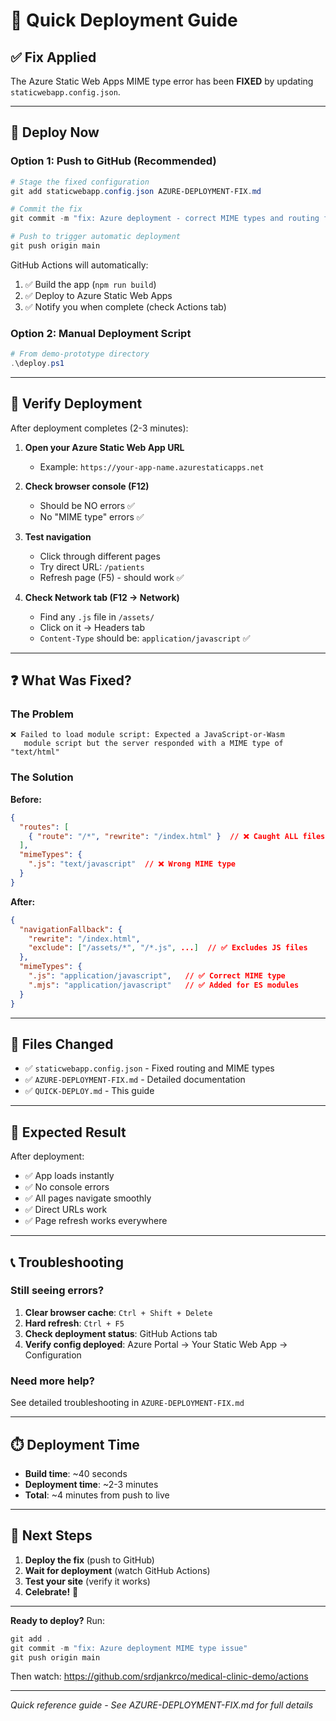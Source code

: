 # 🎯 Quick Deployment Guide

## ✅ Fix Applied

The Azure Static Web Apps MIME type error has been **FIXED** by updating `staticwebapp.config.json`.

---

## 🚀 Deploy Now

### Option 1: Push to GitHub (Recommended)

```powershell
# Stage the fixed configuration
git add staticwebapp.config.json AZURE-DEPLOYMENT-FIX.md

# Commit the fix
git commit -m "fix: Azure deployment - correct MIME types and routing for Vite"

# Push to trigger automatic deployment
git push origin main
```

GitHub Actions will automatically:
1. ✅ Build the app (`npm run build`)
2. ✅ Deploy to Azure Static Web Apps
3. ✅ Notify you when complete (check Actions tab)

### Option 2: Manual Deployment Script

```powershell
# From demo-prototype directory
.\deploy.ps1
```

---

## 🧪 Verify Deployment

After deployment completes (2-3 minutes):

1. **Open your Azure Static Web App URL**
   - Example: `https://your-app-name.azurestaticapps.net`

2. **Check browser console (F12)**
   - Should be NO errors ✅
   - No "MIME type" errors ✅

3. **Test navigation**
   - Click through different pages
   - Try direct URL: `/patients`
   - Refresh page (F5) - should work ✅

4. **Check Network tab (F12 → Network)**
   - Find any `.js` file in `/assets/`
   - Click on it → Headers tab
   - `Content-Type` should be: `application/javascript` ✅

---

## ❓ What Was Fixed?

### The Problem
```
❌ Failed to load module script: Expected a JavaScript-or-Wasm 
   module script but the server responded with a MIME type of "text/html"
```

### The Solution

**Before:**
```json
{
  "routes": [
    { "route": "/*", "rewrite": "/index.html" }  // ❌ Caught ALL files
  ],
  "mimeTypes": {
    ".js": "text/javascript"  // ❌ Wrong MIME type
  }
}
```

**After:**
```json
{
  "navigationFallback": {
    "rewrite": "/index.html",
    "exclude": ["/assets/*", "/*.js", ...]  // ✅ Excludes JS files
  },
  "mimeTypes": {
    ".js": "application/javascript",   // ✅ Correct MIME type
    ".mjs": "application/javascript"   // ✅ Added for ES modules
  }
}
```

---

## 📝 Files Changed

- ✅ `staticwebapp.config.json` - Fixed routing and MIME types
- ✅ `AZURE-DEPLOYMENT-FIX.md` - Detailed documentation
- ✅ `QUICK-DEPLOY.md` - This guide

---

## 🎉 Expected Result

After deployment:
- ✅ App loads instantly
- ✅ No console errors
- ✅ All pages navigate smoothly
- ✅ Direct URLs work
- ✅ Page refresh works everywhere

---

## 📞 Troubleshooting

### Still seeing errors?

1. **Clear browser cache**: `Ctrl + Shift + Delete`
2. **Hard refresh**: `Ctrl + F5`
3. **Check deployment status**: GitHub Actions tab
4. **Verify config deployed**: Azure Portal → Your Static Web App → Configuration

### Need more help?

See detailed troubleshooting in `AZURE-DEPLOYMENT-FIX.md`

---

## ⏱️ Deployment Time

- **Build time**: ~40 seconds
- **Deployment time**: ~2-3 minutes
- **Total**: ~4 minutes from push to live

---

## 🎯 Next Steps

1. **Deploy the fix** (push to GitHub)
2. **Wait for deployment** (watch GitHub Actions)
3. **Test your site** (verify it works)
4. **Celebrate!** 🎉

---

**Ready to deploy?** Run:

```powershell
git add .
git commit -m "fix: Azure deployment MIME type issue"
git push origin main
```

Then watch: https://github.com/srdjankrco/medical-clinic-demo/actions

---

*Quick reference guide - See AZURE-DEPLOYMENT-FIX.md for full details*
